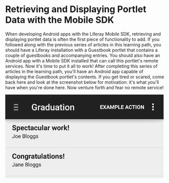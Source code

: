 # Retrieving and Displaying Portlet Data with the Mobile SDK

When developing Android apps with the Liferay Mobile SDK, retrieving and 
displaying portlet data is often the first piece of functionality to add. If you 
followed along with the previous series of articles in this learning path, you 
should have a Liferay installation with a Guestbook portlet that contains a 
couple of guestbooks and accompanying entries. You should also have an Android 
app with a Mobile SDK installed that can call this portlet's remote services. 
Now it's time to put it all to work! After completing this series of articles in 
the learning path, you'll have an Android app capable of displaying the 
Guestbook portlet's contents. If you get tired or scared, come back here and 
look at the screenshot below for motivation: it's what you'll have when you're 
done here. Now venture forth and fear no remote service! 

![Figure 1: A guestbook's entries being displayed in the app.](../../images/android-guestbook-entries.png)

